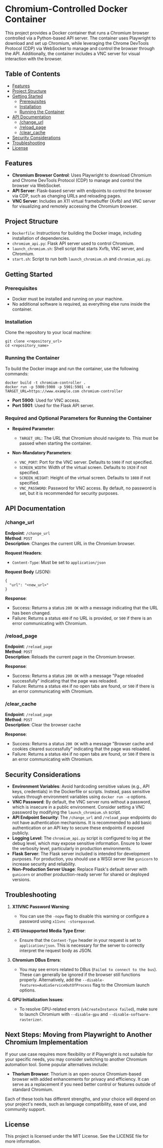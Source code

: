 # Chromium-Controlled Docker Container
This project provides a Docker container that runs a Chromium browser controlled via a Python-based API server. The container uses Playwright to download and set up Chromium, while leveraging the Chrome DevTools Protocol (CDP) via WebSocket to manage and control the browser through the API. Additionally, the container includes a VNC server for visual interaction with the browser.


## Table of Contents
- [Features](#features)
- [Project Structure](#project-structure)
- [Getting Started](#getting-started)
  - [Prerequisites](#prerequisites)
  - [Installation](#installation)
  - [Running the Container](#running-the-container)
- [API Documentation](#api-documentation)
  - [/change_url](#change_url)
  - [/reload_page](#reload_page)
  - [/clear_cache](#clear_cache)
- [Security Considerations](#security-considerations)
- [Troubleshooting](#troubleshooting)
- [License](#license)

## Features
- **Chromium Browser Control**: Uses Playwright to download Chromium and Chrome DevTools Protocol (CDP) to manage and control the browser via WebSocket.
- **API Server**: Flask-based server with endpoints to control the browser via CDP, such as changing URLs and reloading pages.
- **VNC Server**: Includes an X11 virtual framebuffer (Xvfb) and VNC server for visualizing and remotely accessing the Chromium browser.

## Project Structure
- `Dockerfile`: Instructions for building the Docker image, including installation of dependencies.
- `chromium_api.py`: Flask API server used to control Chromium.
- `launch_chromium.sh`: Shell script that starts Xvfb, VNC server, and Chromium.
- `start.sh`: Script to run both `launch_chromium.sh` and `chromium_api.py`.

## Getting Started

### Prerequisites
- Docker must be installed and running on your machine.
- No additional software is required, as everything else runs inside the container.

### Installation
Clone the repository to your local machine:

```
git clone <repository_url>
cd <repository_name>
```

### Running the Container
To build the Docker image and run the container, use the following commands:

```
docker build -t chromium-controller .
docker run -p 5900:5900 -p 5901:5901 -e TARGET_URL=https://www.example.com chromium-controller
```

- **Port 5900**: Used for VNC access.
- **Port 5901**: Used for the Flask API server.

### Required and Optional Parameters for Running the Container

- **Required Parameter**:
  - `TARGET_URL`: The URL that Chromium should navigate to. This must be passed when starting the container.

- **Non-Mandatory Parameters**:
  - `VNC_PORT`: Port for the VNC server. Defaults to `5900` if not specified.
  - `SCREEN_WIDTH`: Width of the virtual screen. Defaults to `1920` if not specified.
  - `SCREEN_HEIGHT`: Height of the virtual screen. Defaults to `1080` if not specified.
  - `VNC_PASSWORD`: Password for VNC access. By default, no password is set, but it is recommended for security purposes.

## API Documentation

### /change_url
**Endpoint**: `/change_url`  
**Method**: `POST`  
**Description**: Changes the current URL in the Chromium browser.

**Request Headers**:
- `Content-Type`: Must be set to `application/json`

**Request Body** (JSON):

```
{
  "url": "<new_url>"
}
```

**Response**:
- Success: Returns a status `200 OK` with a message indicating that the URL has been changed.
- Failure: Returns a status `400` if no URL is provided, or `500` if there is an error communicating with Chromium.

### /reload_page
**Endpoint**: `/reload_page`  
**Method**: `POST`  
**Description**: Reloads the current page in the Chromium browser.

**Response**:
- Success: Returns a status `200 OK` with a message "Page reloaded successfully" indicating that the page was reloaded.
- Failure: Returns a status `404` if no open tabs are found, or `500` if there is an error communicating with Chromium.


### /clear_cache
**Endpoint**: `/reload_page`  
**Method**: `POST`  
**Description**: Clear the browser cache

**Response**:
- Success: Returns a status `200 OK` with a message "Browser cache and cookies cleared successfully" indicating that the page was reloaded.
- Failure: Returns a status `404` if no open tabs are found, or `500` if there is an error communicating with Chromium.

## Security Considerations

- **Environment Variables**: Avoid hardcoding sensitive values (e.g., API keys, credentials) in the Dockerfile or scripts. Instead, pass sensitive values through environment variables using `docker run -e` options.
- **VNC Password**: By default, the VNC server runs without a password, which is insecure in a public environment. Consider setting a VNC password by modifying the `launch_chromium.sh` script.
- **API Endpoint Security**: The `/change_url` and `/reload_page` endpoints do not have authentication mechanisms. It is recommended to add basic authentication or an API key to secure these endpoints if exposed publicly.
- **Logging Level**: The `chromium_api.py` script is configured to log at the debug level, which may expose sensitive information. Ensure to lower the verbosity level, particularly in production environments.
- **Flask Server**: The Flask server included is intended for development purposes. For production, you should use a WSGI server like `gunicorn` to increase security and reliability.
- **Non-Production Server Usage**: Replace Flask's default server with `gunicorn` or another production-ready server for shared or deployed versions.

## Troubleshooting

1. **X11VNC Password Warning**:
   - You can use the `-nopw` flag to disable this warning or configure a password using `x11vnc -storepasswd`.

2. **415 Unsupported Media Type Error**:
   - Ensure that the `Content-Type` header in your request is set to `application/json`. This is necessary for the server to correctly interpret the request body as JSON.

3. **Chromium DBus Errors**:
   - You may see errors related to DBus (`Failed to connect to the bus`). These can generally be ignored if the browser still functions properly. Alternatively, add the `--disable-features=AudioServiceOutOfProcess` flag to the Chromium launch options.

4. **GPU Initialization Issues**:
   - To resolve GPU-related errors (`vkCreateInstance failed`), make sure to launch Chromium with `--disable-gpu` and `--disable-software-rasterizer`.

## Next Steps: Moving from Playwright to Another Chromium Implementation

If your use case requires more flexibility or if Playwright is not suitable for your specific needs, you may consider switching to another Chromium automation tool. Some popular alternatives include:

- **Thorium Browser**: Thorium is an open-source Chromium-based browser with added enhancements for privacy and efficiency. It can serve as a replacement if you need better control or features outside of standard Chromium.

Each of these tools has different strengths, and your choice will depend on your project's needs, such as language compatibility, ease of use, and community support.

## License
This project is licensed under the MIT License. See the LICENSE file for more information.
